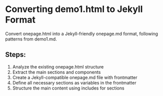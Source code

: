 # Converting demo1.html to Jekyll Format

Convert onepage.html into a Jekyll-friendly onepage.md format, following patterns from demo1.md.

## Steps:

1. Analyze the existing onepage.html structure
2. Extract the main sections and components
3. Create a Jekyll-compatible onepage.md file with frontmatter
4. Define all necessary sections as variables in the frontmatter
5. Structure the main content using includes for sections

